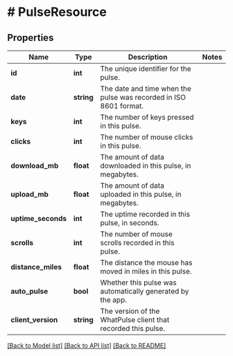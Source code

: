 # # PulseResource

## Properties

Name | Type | Description | Notes
------------ | ------------- | ------------- | -------------
**id** | **int** | The unique identifier for the pulse. |
**date** | **string** | The date and time when the pulse was recorded in ISO 8601 format. |
**keys** | **int** | The number of keys pressed in this pulse. |
**clicks** | **int** | The number of mouse clicks in this pulse. |
**download_mb** | **float** | The amount of data downloaded in this pulse, in megabytes. |
**upload_mb** | **float** | The amount of data uploaded in this pulse, in megabytes. |
**uptime_seconds** | **int** | The uptime recorded in this pulse, in seconds. |
**scrolls** | **int** | The number of mouse scrolls recorded in this pulse. |
**distance_miles** | **float** | The distance the mouse has moved in miles in this pulse. |
**auto_pulse** | **bool** | Whether this pulse was automatically generated by the app. |
**client_version** | **string** | The version of the WhatPulse client that recorded this pulse. |

[[Back to Model list]](../../README.md#models) [[Back to API list]](../../README.md#endpoints) [[Back to README]](../../README.md)
